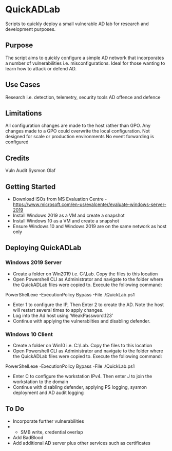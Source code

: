 # QuickADLab
Scripts to quickly deploy a small vulnerable AD lab for research and development purposes.

## Purpose
The script aims to quickly configure a simple AD network that incorporates a number of vulnerabilities i.e. misconfigurations. Ideal for those wanting to learn how to attack or defend AD.

## Use Cases
Research i.e. detection, telemetry, security tools
AD offence and defence

## Limitations
All configuration changes are made to the host rather than GPO. Any changes made to a GPO could overwrite the local configuration.
Not designed for scale or production environments
No event forwarding is configured

## Credits
Vuln
Audit
Sysmon
Olaf

## Getting Started
- Download ISOs from MS Evaluation Centre - https://www.microsoft.com/en-us/evalcenter/evaluate-windows-server-2019
- Install Windows 2019 as a VM and create a snapshot
- Install Windows 10 as a VM and create a snapshot
- Ensure Windows 10 and Windows 2019 are on the same network as host only

## Deploying QuickADLab
### Windows 2019 Server
- Create a folder on Win2019 i.e. C:\Lab. Copy the files to this location
- Open Powershell CLI as Administrator and navigate to the folder where the QuickADLab files were copied to. Execute the following command:

PowerShell.exe -ExecutionPolicy Bypass -File .\QuickLab.ps1

- Enter 1 to configure the IP, Then Enter 2 to create the AD. Note the host will restart several times to apply changes.
- Log into the Ad host using ‘WeakPassword.123’
- Continue with applying the vulnerabilties and disabling defender.

### Windows 10 Client
- Create a folder on Win10 i.e. C:\Lab. Copy the files to this location
- Open Powershell CLI as Administrator and navigate to the folder where the QuickADLab files were copied to. Execute the following command:

PowerShell.exe -ExecutionPolicy Bypass -File .\QuickLab.ps1

- Enter C to configure the workstation IPv4. Then enter J to join the workstation to the domain
- Continue with disabling defender, applying PS logging, sysmon deployment and AD audit logging

## To Do
- Incorporate further vulnerabilities
- - SMB write, credential overlap
- Add BadBlood
- Add additional AD server plus other services such as certificates
